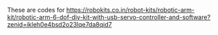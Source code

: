 These are codes for https://robokits.co.in/robot-kits/robotic-arm-kit/robotic-arm-6-dof-diy-kit-with-usb-servo-controller-and-software?zenid=ikleh0e4bsd2o23lqe7da8qid7